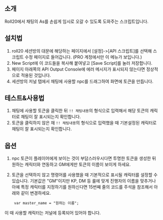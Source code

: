 ## 소개

Roll20에서 채팅의 As를 손쉽게 임시로 오갈 수 있도록 도와주는 스크립트입니다.


## 설치법
1. roll20 세션방의 대문에 해당하는 페이지에서 [설정]->[API 스크립트]를 선택해 스크립트 수정 페이지로 들어갑니다. (PRO 계정에서만 이 메뉴가 보입니다.)
2. New Script에 이 코드들을 복사해 붙여넣고 [Save Script]를 눌러 저장합니다.
3. 페이지 아래쪽의 API Output Console에 에러 메시지가 표시되지 않는다면 정상적으로 적용된 것입니다.
4. 세션방의 저널 탭에서 채팅에 사용할 npc를 드래그하여 화면에 토큰을 만듭니다.

## 테스트&사용법
1. 채팅에 사용할 토큰을 클릭한 뒤 `!! 채팅내용`의 형식으로 입력해서 해당 토큰의 캐릭터로 채팅이 잘 표시되는지 확인합니다.
2. 토큰을 클릭하지 않은 채 `!! 채팅내용`의 형식으로 입력했을 때 기본설정된 캐릭터로 채팅이 잘 표시되는지 확인합니다.

## 옵션
1. npc 토큰이 플레이어에게 보이는 것이 부담스러우시다면
   투명한 토큰을 생성한 뒤 원하는 캐릭터와 연동하고 GM에게만 토큰의 이름이 보이게 하세요.
2. 토큰을 선택하지 않고 명령어를 사용했을 때 기본적으로 표시될 캐릭터를 설정할 수 있습니다.
   기본값은 "GM"이지만 KP, DM 등 룰에 맞게 진행자의 이름을 맞추거나 아예 특정 캐릭터를 지정하기를 원하신다면
   15번째 줄의 코드를 주석을 참조해서 아래와 같이 변경하세요.

        var master_name = "원하는 이름";
       
이 때 사용할 캐릭터는 저널에 등록되어 있어야 합니다.
